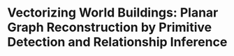 # Vectorizing World Buildings: Planar Graph Reconstruction by Primitive Detection and Relationship Inference
